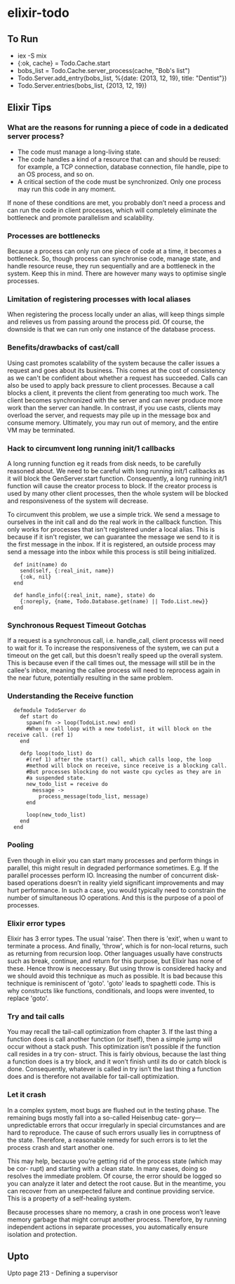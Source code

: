 # elixir-todo

## To Run

* iex -S mix
* {:ok, cache} = Todo.Cache.start
* bobs_list = Todo.Cache.server_process(cache, "Bob's list")
* Todo.Server.add_entry(bobs_list, %{date: {2013, 12, 19}, title: "Dentist"})
* Todo.Server.entries(bobs_list, {2013, 12, 19})

## Elixir Tips

### What are the reasons for running a piece of code in a dedicated server process?

* The code must manage a long-living state.
* The code handles a kind of a resource that can and should be reused: for example, a TCP connection, database connection, file handle, pipe to an OS process, and so on.
* A critical section of the code must be synchronized. Only one process may run this code in any moment.

If none of these conditions are met, you probably don’t need a process and can run the code in client processes, which will completely eliminate the bottleneck and promote parallelism and scalability.

### Processes are bottlenecks

Because a process can only run one piece of code at a time, it becomes a bottleneck. So, though process can synchronise code, manage state, and handle resource reuse, they run sequentially and are a bottleneck in the system. Keep this in mind. There are however many ways to optimise single processes. 

### Limitation of registering processes with local aliases

When registering the process locally under an alias, will keep things simple and relieves us from passing around the process pid. Of course, the downside is that we can run only one instance of the database process.

### Benefits/drawbacks of cast/call

Using cast promotes scalability of the system because the caller issues a request and goes about its business. This comes at the cost of consistency as we can't be confident about whether a request has succeeded. Calls can also be used to apply back pressure to client processes. Because a call blocks a client, it prevents the client from generating too much work. The client becomes synchronized with the server and can never produce more work than the server can handle. In contrast, if you use casts, clients may overload the server, and requests may pile up in the message box and consume memory. Ultimately, you may run out of memory, and the entire VM may be terminated. 

### Hack to circumvent long running init/1 callbacks

A long running function eg it reads from disk needs, to be carefully reasoned about. We need to be careful with long running init/1 callbacks as it will block the GenServer.start function. Consequently, a long running init/1 function will cause the creator process to block. If the creator process is used by many other client processes, then the whole system will be blocked and responsiveness of the system will decrease.  

To circumvent this problem, we use a simple trick. We send a message to ourselves in the init call and do the real work in the callback function. This only works for processes that isn't registered under a local alias. This is because if it isn't register, we can guarantee the message we send to it is the first message in the inbox. If it is registered, an outside process may send a message into the inbox while this process is still being initialized.

```
  def init(name) do
    send(self, {:real_init, name})
    {:ok, nil}
  end

  def handle_info({:real_init, name}, state) do
    {:noreply, {name, Todo.Database.get(name) || Todo.List.new}}
  end
```

### Synchronous Request Timeout Gotchas

If a request is a synchronous call, i.e. handle_call, client processs will need to wait for it. To increase the responsiveness of the system, we can put a timeout on the get call, but this doesn't really speed up the overall system. This is because even if the call times out, the message will still be in the callee's inbox, meaning the callee process will need to reprocess again in the near future, potentially resulting in the same problem.

### Understanding the Receive function

```
  defmodule TodoServer do
    def start do
      spawn(fn -> loop(TodoList.new) end)
      #When u call loop with a new todolist, it will block on the receive call. (ref 1)
    end

    defp loop(todo_list) do
      #(ref 1) after the start() call, which calls loop, the loop
      #method will block on receive, since receive is a blocking call.
      #But processes blocking do not waste cpu cycles as they are in
      #a suspended state.
      new_todo_list = receive do
        message ->
          process_message(todo_list, message)
      end

      loop(new_todo_list)
    end
  end
```

### Pooling

Even though in elixir you can start many processes and perform things in parallel, this might result in degraded performance sometimes. E.g. If the parallel processes perform IO. Increasing the number of concurrent disk-based operations doesn’t in reality yield significant improvements and may hurt performance. In such a case, you would typically need to constrain the number of simultaneous IO operations. And this is the purpose of a pool of processes.

### Elixir error types

Elixir has 3 error types. The usual 'raise'. Then there is 'exit', when u want to terminate a process. And finally, 'throw', which is for non-local returns, such as returning from recursion loop. Other languages usually have constructs such as break, continue, and return for this purpose, but Elixir has none of these. Hence throw is neccessary. But using throw is considered hacky and we should avoid this technique as much as possible. It is bad because this technique is reminiscent of 'goto'. 'goto' leads to spaghetti code. This is why constructs like functions, conditionals, and loops were invented, to replace 'goto'.

### Try and tail calls

You may recall the tail-call optimization from chapter 3. If the last thing a function does is call another function (or itself), then a simple jump will occur without a stack push. This optimization isn’t possible if the function call resides in a try con- struct. This is fairly obvious, because the last thing a function does is a try block, and it won’t finish until its do or catch block is done. Consequently, whatever is called in try isn’t the last thing a function does and is therefore not available for tail-call optimization.

### Let it crash

In a complex system, most bugs are flushed out in the testing phase. The remaining bugs mostly fall into a so-called Heisenbug cate- gory—unpredictable errors that occur irregularly in special circumstances and are hard to reproduce. The cause of such errors usually lies in corruptness of the state. Therefore, a reasonable remedy for such errors is to let the process crash and start another one.

This may help, because you’re getting rid of the process state (which may be cor- rupt) and starting with a clean state. In many cases, doing so resolves the immediate problem. Of course, the error should be logged so you can analyze it later and detect the root cause. But in the meantime, you can recover from an unexpected failure and continue providing service. This is a property of a self-healing system.

Because processes share no memory, a crash in one process won’t leave memory garbage that might corrupt another process. Therefore, by running independent actions in separate processes, you automatically ensure isolation and protection. 

## Upto

Upto page 213 - Defining a supervisor

